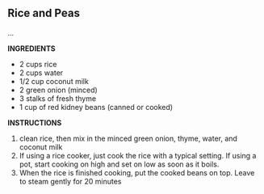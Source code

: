 ## Rice and Peas

...

**INGREDIENTS**

- 2 cups rice
- 2 cups water
- 1/2 cup coconut milk
- 2 green onion (minced)
- 3 stalks of fresh thyme
- 1 cup of red kidney beans (canned or cooked)

**INSTRUCTIONS**

1. clean rice, then mix in the minced green onion, thyme, water, and coconut milk
1. If using a rice cooker, just cook the rice with a typical setting. If using a pot, start cooking on high and set on low as soon as it boils.
1. When the rice is finished cooking, put the cooked beans on top. Leave to steam gently for 20 minutes



